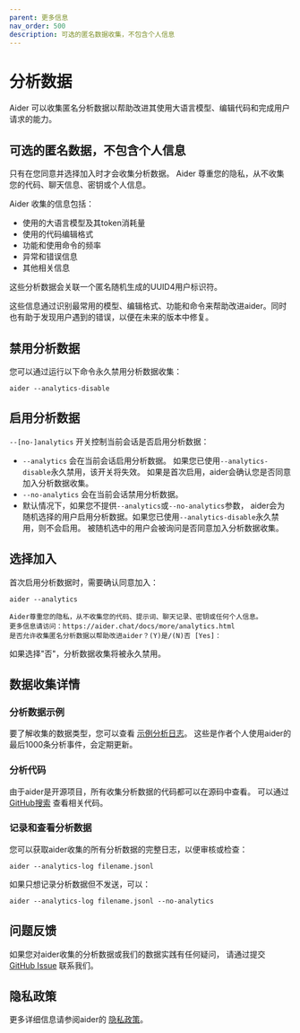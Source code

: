 ```yaml
---
parent: 更多信息
nav_order: 500
description: 可选的匿名数据收集，不包含个人信息
---
```


# 分析数据

Aider 可以收集匿名分析数据以帮助改进其使用大语言模型、编辑代码和完成用户请求的能力。

## 可选的匿名数据，不包含个人信息

只有在您同意并选择加入时才会收集分析数据。
Aider 尊重您的隐私，从不收集您的代码、聊天信息、密钥或个人信息。

Aider 收集的信息包括：

- 使用的大语言模型及其token消耗量
- 使用的代码编辑格式
- 功能和使用命令的频率
- 异常和错误信息
- 其他相关信息

这些分析数据会关联一个匿名随机生成的UUID4用户标识符。

这些信息通过识别最常用的模型、编辑格式、功能和命令来帮助改进aider。同时也有助于发现用户遇到的错误，以便在未来的版本中修复。

## 禁用分析数据

您可以通过运行以下命令永久禁用分析数据收集：

```
aider --analytics-disable
```

## 启用分析数据

`--[no-]analytics` 开关控制当前会话是否启用分析数据：

- `--analytics` 会在当前会话启用分析数据。
如果您已使用`--analytics-disable`永久禁用，该开关将失效。
如果是首次启用，aider会确认您是否同意加入分析数据收集。
- `--no-analytics` 会在当前会话禁用分析数据。
- 默认情况下，如果您不提供`--analytics`或`--no-analytics`参数，
aider会为随机选择的用户启用分析数据。如果您已使用`--analytics-disable`永久禁用，则不会启用。
被随机选中的用户会被询问是否同意加入分析数据收集。


## 选择加入

首次启用分析数据时，需要确认同意加入：

```
aider --analytics

Aider尊重您的隐私，从不收集您的代码、提示词、聊天记录、密钥或任何个人信息。
更多信息请访问：https://aider.chat/docs/more/analytics.html
是否允许收集匿名分析数据以帮助改进aider？(Y)是/(N)否 [Yes]：
```

如果选择"否"，分析数据收集将被永久禁用。


## 数据收集详情

### 分析数据示例

要了解收集的数据类型，您可以查看
[示例分析日志](https://github.com/aider-ai/aider/blob/main/aider/website/assets/sample-analytics.jsonl)。
这些是作者个人使用aider的最后1000条分析事件，会定期更新。


### 分析代码

由于aider是开源项目，所有收集分析数据的代码都可以在源码中查看。
可以通过
[GitHub搜索](https://github.com/search?q=repo%3Aaider-ai%2Faider+%22.event%28%22&type=code)
查看相关代码。


### 记录和查看分析数据

您可以获取aider收集的所有分析数据的完整日志，以便审核或检查：

```
aider --analytics-log filename.jsonl
```

如果只想记录分析数据但不发送，可以：

```
aider --analytics-log filename.jsonl --no-analytics
```


## 问题反馈

如果您对aider收集的分析数据或我们的数据实践有任何疑问，
请通过提交
[GitHub Issue](https://github.com/aider-ai/aider/issues)
联系我们。

## 隐私政策

更多详细信息请参阅aider的
[隐私政策](/docs/legal/privacy.html)。

